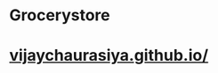 # Grocerystore
<p><a href=""https://vijaychaurasiya.github.io/Grocerystore/><h1>vijaychaurasiya.github.io/</h1></a></p>
